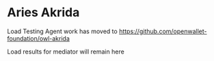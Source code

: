 # Aries Akrida

Load Testing Agent work has moved to https://github.com/openwallet-foundation/owl-akrida

Load results for mediator will remain here